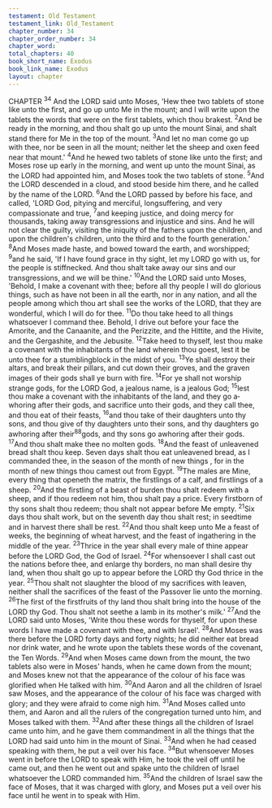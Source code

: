 ```yaml
---
testament: Old Testament
testament_link: Old_Testament
chapter_number: 34
chapter_order_number: 34
chapter_word: 
total_chapters: 40
book_short_name: Exodus
book_link_name: Exodus
layout: chapter
---
```


CHAPTER <sup>34</sup>
And the LORD said unto Moses, 'Hew thee two tablets of stone like unto the
first, and go up unto Me in the mount; and I will write upon the tablets the words that
were on the first tablets, which thou brakest. <sup>2</sup>And be ready in the morning, and thou
shalt go up unto the mount Sinai, and shalt stand there for Me in the top of the mount.
<sup>3</sup>And let no man come go up with thee, nor be seen in all the mount; neither let the
sheep and oxen feed near that mount.' <sup>4</sup>And he hewed two tablets of stone like unto the
first; and Moses rose up early in the morning, and went up unto the mount Sinai, as
the LORD had appointed him, and Moses took the two tablets of stone. <sup>5</sup>And the LORD
descended in a cloud, and stood beside him there, and he called by the name of the
LORD. <sup>6</sup>And the LORD passed by before his face, and called, 'LORD God, pitying and
merciful, long­suffering, and very compassionate and true, <sup>7</sup>and keeping justice, and
doing mercy for thousands, taking away transgressions and injustice and sins. And he
will not clear the guilty, visiting the iniquity of the fathers upon the children, and upon
the children's children, unto the third and to the fourth generation.' <sup>8</sup>And Moses made
haste, and bowed toward the earth, and worshipped; <sup>9</sup>and he said, 'If I have found grace
in thy sight, let my LORD go with us, for the people is stiff­necked. And thou shalt take
away our sins and our transgressions, and we will be thine.' <sup>10</sup>And the LORD said unto
Moses, 'Behold, I make a covenant with thee; before all thy people I will do glorious
things, such as have not been in all the earth, nor in any nation, and all the people
among which thou art shall see the works of the LORD, that they are wonderful, which I
will do for thee. <sup>11</sup>Do thou take heed to all things whatsoever I command thee. Behold,
I drive out before your face the Amorite, and the Canaanite, and the Perizzite, and the
Hittite, and the Hivite, and the Gergashite, and the Jebusite. <sup>12</sup>Take heed to thyself,
lest thou make a covenant with the inhabitants of the land wherein thou goest, lest it
be unto thee for a stumbling­block in the midst of you. <sup>13</sup>Ye shall destroy their altars,
and break their pillars, and cut down their groves, and the graven images of their gods
shall ye burn with fire. <sup>14</sup>For ye shall not worship strange gods, for the LORD God, a
jealous name, is a jealous God; <sup>15</sup>lest thou make a covenant with the inhabitants of the
land, and they go a­whoring after their gods, and sacrifice unto their gods, and they call
thee, and thou eat of their feasts, <sup>16</sup>and thou take of their daughters unto thy sons, and
thou give of thy daughters unto their sons, and thy daughters go a­whoring after their<sup>88</sup>gods, and thy sons go a­whoring after their gods. <sup>17</sup>And thou shalt make thee no
molten gods. <sup>18</sup>And the feast of unleavened bread shalt thou keep. Seven days shalt
thou eat unleavened bread, as I commanded thee, in the season of the month of new
things , for in the month of new things thou camest out from Egypt. <sup>19</sup>The males are
Mine, every thing that openeth the matrix, the firstlings of a calf, and firstlings of a
sheep. <sup>20</sup>And the firstling of a beast of burden thou shalt redeem with a sheep, and if
thou redeem not him, thou shalt pay a price. Every firstborn of thy sons shalt thou
redeem; thou shalt not appear before Me empty. <sup>21</sup>Six days thou shalt work, but on the
seventh day thou shalt rest; in seedtime and in harvest there shall be rest. <sup>22</sup>And thou
shalt keep unto Me a feast of weeks, the beginning of wheat harvest, and the feast of
ingathering in the middle of the year. <sup>23</sup>Thrice in the year shall every male of thine
appear before the LORD God, the God of Israel. <sup>24</sup>For whensoever I shall cast out the
nations before thee, and enlarge thy borders, no man shall desire thy land, when thou
shalt go up to appear before the LORD thy God thrice in the year. <sup>25</sup>Thou shalt not
slaughter the blood of my sacrifices with leaven, neither shall the sacrifices of the feast
of the Passover lie unto the morning. <sup>26</sup>The first of the first­fruits of thy land thou shalt
bring into the house of the LORD thy God. Thou shalt not seethe a lamb in its mother's
milk.' 
<sup>27</sup>And the LORD said unto Moses, 'Write thou these words for thyself, for upon
these words I have made a covenant with thee, and with Israel'. <sup>28</sup>And Moses was there
before the LORD forty days and forty nights; he did neither eat bread nor drink water,
and he wrote upon the tablets these words of the covenant, the Ten Words. <sup>29</sup>And when
Moses came down from the mount, the two tablets also were in Moses' hands, when he
came down from the mount; and Moses knew not that the appearance of the colour of
his face was glorified when He talked with him. <sup>30</sup>And Aaron and all the children of
Israel saw Moses, and the appearance of the colour of his face was charged with glory;
and they were afraid to come nigh him. <sup>31</sup>And Moses called unto them, and Aaron and
all the rulers of the congregation turned unto him, and Moses talked with them. <sup>32</sup>And
after  these  things  all  the  children  of  Israel  came  unto  him,  and  he  gave  them
commandment in all the things that the LORD had said unto him in the mount of Sinai.
<sup>33</sup>And when he had ceased speaking with them, he put a veil over his face. <sup>34</sup>But
whensoever Moses went in before the LORD to speak with Him, he took the veil off until
he came out, and then he went out and spake unto the children of Israel whatsoever
the LORD commanded him. <sup>35</sup>And the children of Israel saw the face of Moses, that it
was charged with glory, and Moses put a veil over his face until he went in to speak
with Him.